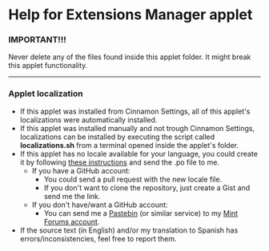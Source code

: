 
# Help for Extensions Manager applet

### IMPORTANT!!!
Never delete any of the files found inside this applet folder. It might break this applet functionality.

***

### Applet localization

- If this applet was installed from Cinnamon Settings, all of this applet's localizations were automatically installed.
- If this applet was installed manually and not trough Cinnamon Settings, localizations can be installed by executing the script called **localizations.sh** from a terminal opened inside the applet's folder.
- If this applet has no locale available for your language, you could create it by following [these instructions](https://github.com/Odyseus/CinnamonTools/wiki/Xlet-localizations) and send the .po file to me.
    - If you have a GitHub account:
        - You could send a pull request with the new locale file.
        - If you don't want to clone the repository, just create a Gist and send me the link.
    - If you don't have/want a GitHub account:
        - You can send me a [Pastebin](http://pastebin.com/) (or similar service) to my [Mint Forums account](https://forums.linuxmint.com/memberlist.php?mode=viewprofile&u=164858).
- If the source text (in English) and/or my translation to Spanish has errors/inconsistencies, feel free to report them.
